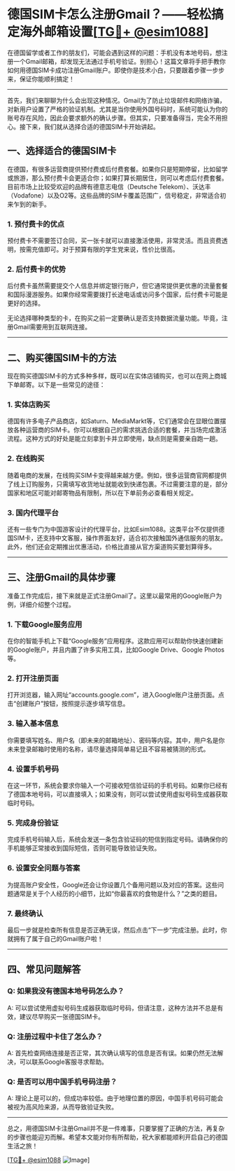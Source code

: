 # 德国SIM卡怎么注册Gmail？——轻松搞定海外邮箱设置[[TG💪+ @esim1088](https://t.me/s/esim1088)]

在德国留学或者工作的朋友们，可能会遇到这样的问题：手机没有本地号码，想注册一个Gmail邮箱，却发现无法通过手机号验证。别担心！这篇文章将手把手教你如何用德国SIM卡成功注册Gmail账户。即使你是技术小白，只要跟着步骤一步步来，保证你能顺利搞定！

---

首先，我们来聊聊为什么会出现这种情况。Gmail为了防止垃圾邮件和网络诈骗，对新用户设置了严格的验证机制。尤其是当你使用外国号码时，系统可能认为你的账号存在风险，因此会要求额外的确认步骤。但其实，只要准备得当，完全不用担心。接下来，我们就从选择合适的德国SIM卡开始讲起。

## 一、选择适合的德国SIM卡

在德国，有很多运营商提供预付费或后付费套餐。如果你只是短期停留，比如留学或旅游，那么预付费卡会更适合你；如果打算长期居住，则可以考虑后付费套餐。目前市场上比较受欢迎的品牌有德意志电信（Deutsche Telekom）、沃达丰（Vodafone）以及O2等。这些品牌的SIM卡覆盖范围广，信号稳定，非常适合初来乍到的新手。

### 1. 预付费卡的优点
预付费卡不需要签订合同，买一张卡就可以直接激活使用，非常灵活。而且资费透明，按需充值即可。对于预算有限的学生党来说，性价比很高。

### 2. 后付费卡的优势
后付费卡虽然需要提交个人信息并绑定银行账户，但它通常提供更优惠的流量套餐和国际漫游服务。如果你经常需要拨打长途电话或访问多个国家，后付费卡可能是更好的选择。

无论选择哪种类型的卡，在购买之前一定要确认是否支持数据流量功能。毕竟，注册Gmail需要用到互联网连接。

---

## 二、购买德国SIM卡的方法

现在购买德国SIM卡的方式多种多样，既可以在实体店铺购买，也可以在网上商城下单邮寄。以下是一些常见的途径：

### 1. 实体店购买
德国有许多电子产品商店，如Saturn、MediaMarkt等，它们通常会在显眼位置摆放各种运营商的SIM卡。你可以根据自己的需求挑选合适的套餐，并当场完成激活流程。这种方式的好处是能立刻拿到卡并立即使用，缺点则是需要亲自跑一趟。

### 2. 在线购买
随着电商的发展，在线购买SIM卡变得越来越方便。例如，很多运营商官网都提供了线上订购服务，只需填写收货地址就能收到快递包裹。不过需要注意的是，部分国家和地区可能对邮寄物品有限制，所以在下单前务必查看相关规定。

### 3. 国内代理平台
还有一些专门为中国游客设计的代理平台，比如Esim1088。这类平台不仅提供德国SIM卡，还支持中文客服，操作界面友好，适合初次接触国外通信服务的朋友。此外，他们还会定期推出优惠活动，价格比直接从官方渠道购买要划算得多。

---

## 三、注册Gmail的具体步骤

准备工作完成后，接下来就是正式注册Gmail了。这里以最常用的Google账户为例，详细介绍整个过程。

### 1. 下载Google服务应用
在你的智能手机上下载“Google服务”应用程序。这款应用可以帮助你快速创建新的Google账户，并且内置了许多实用工具，比如Google Drive、Google Photos等。

### 2. 打开注册页面
打开浏览器，输入网址“accounts.google.com”，进入Google账户注册页面。点击“创建账户”按钮，按照提示逐步填写信息。

### 3. 输入基本信息
你需要填写姓名、用户名（即未来的邮箱地址）、密码等内容。其中，用户名是你未来登录邮箱时使用的名称，请尽量选择简单易记且不容易被猜测的形式。

### 4. 设置手机号码
在这一环节，系统会要求你输入一个可接收短信验证码的手机号码。如果你已经有了德国本地号码，可以直接填入；如果没有，则可以尝试使用虚拟号码生成器获取临时号码。

### 5. 完成身份验证
完成手机号码输入后，系统会发送一条包含验证码的短信到指定号码。请确保你的手机能够正常接收到国际短信，否则可能导致验证失败。

### 6. 设置安全问题与答案
为提高账户安全性，Google还会让你设置几个备用问题以及对应的答案。这些问题通常是关于个人经历的小细节，比如“你最喜欢的食物是什么？”之类的题目。

### 7. 最终确认
最后一步就是检查所有信息是否正确无误，然后点击“下一步”完成注册。此时，你就拥有了属于自己的Gmail账户啦！

---

## 四、常见问题解答

### Q: 如果我没有德国本地号码怎么办？
A: 可以尝试使用虚拟号码生成器获取临时号码，但请注意，这种方法并不总是有效，建议尽早购买一张德国SIM卡。

### Q: 注册过程中卡住了怎么办？
A: 首先检查网络连接是否正常，其次确认填写的信息是否有误。如果仍然无法解决，可以联系Google客服寻求帮助。

### Q: 是否可以用中国手机号码注册？
A: 理论上是可以的，但成功率较低。由于地理位置的原因，中国手机号码可能会被视为高风险来源，从而导致验证失败。

---

总之，用德国SIM卡注册Gmail并不是一件难事，只要掌握了正确的方法，再复杂的步骤也能迎刃而解。希望本文能对你有所帮助，祝大家都能顺利开启自己的德国生活之旅！

[[TG💪+ @esim1088](https://t.me/s/esim1088) ![Image](https://i.postimg.cc/4NQfJmqS/Snipaste-2025-05-13-00-14-12.png)]